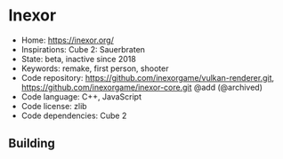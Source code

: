 # Inexor

- Home: https://inexor.org/
- Inspirations: Cube 2: Sauerbraten
- State: beta, inactive since 2018
- Keywords: remake, first person, shooter
- Code repository: https://github.com/inexorgame/vulkan-renderer.git, https://github.com/inexorgame/inexor-core.git @add (@archived)
- Code language: C++, JavaScript
- Code license: zlib
- Code dependencies: Cube 2

## Building
